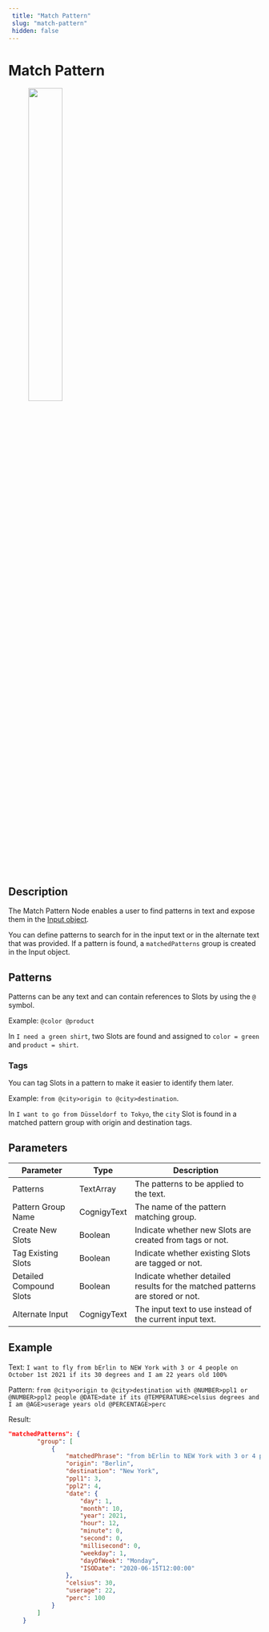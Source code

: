 ```yaml
---
 title: "Match Pattern" 
 slug: "match-pattern" 
 hidden: false 
---
```

# Match Pattern

<figure>
  <img class="image-center" src="../../../../../_assets/ai/build/node-reference/ai/match-pattern.png" width="40%" />
</figure>

## Description

The Match Pattern Node enables a user to find patterns in text and expose them in the [Input object](../../ai-agent-memory/input.md).

You can define patterns to search for in the input text or in the alternate text that was provided. If a pattern is found, a `matchedPatterns` group is created in the Input object.

## Patterns

Patterns can be any text and can contain references to Slots by using the `@` symbol. 

Example: `@color @product`

In `I need a green shirt`, two Slots are found and assigned to `color = green` and `product = shirt`.

### Tags

You can tag Slots in a pattern to make it easier to identify them later.

Example: `from @city>origin to @city>destination`.

In `I want to go from Düsseldorf to Tokyo`, the `city` Slot is found in a matched pattern group with origin and destination tags.

## Parameters

| Parameter               | Type        | Description                                                                   |
|-------------------------|-------------|-------------------------------------------------------------------------------|
| Patterns                | TextArray   | The patterns to be applied to the text.                                       |
| Pattern Group Name      | CognigyText | The name of the pattern matching group.                                       |
| Create New Slots        | Boolean     | Indicate whether new Slots are created from tags or not.                      |
| Tag Existing Slots      | Boolean     | Indicate whether existing Slots are tagged or not.                            |
| Detailed Compound Slots | Boolean     | Indicate whether detailed results for the matched patterns are stored or not. |
| Alternate Input         | CognigyText | The input text to use instead of the current input text.                      |

## Example

Text: `I want to fly from bErlin to NEW York with 3 or 4 people on October 1st 2021 if its 30 degrees and I am 22 years old 100%`

Pattern: `from @city>origin to @city>destination with @NUMBER>ppl1 or @NUMBER>ppl2 people @DATE>date if its @TEMPERATURE>celsius degrees and I am @AGE>userage years old @PERCENTAGE>perc`

Result:

```JSON
"matchedPatterns": {
        "group": [
            {
                "matchedPhrase": "from bErlin to NEW York with 3 or 4 people on October 1st 2021 if its 30 degrees and I am 22 years old 100%",
                "origin": "Berlin",
                "destination": "New York",
                "ppl1": 3,
                "ppl2": 4,
                "date": {
                    "day": 1,
                    "month": 10,
                    "year": 2021,
                    "hour": 12,
                    "minute": 0,
                    "second": 0,
                    "millisecond": 0,
                    "weekday": 1,
                    "dayOfWeek": "Monday",
                    "ISODate": "2020-06-15T12:00:00"
                },
                "celsius": 30,
                "userage": 22,
                "perc": 100
            }
        ]
    }
```